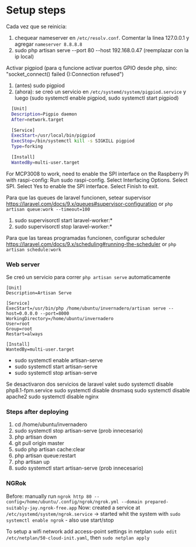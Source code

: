 # Setup steps

Cada vez que se reinicia:

1. chequear nameserver en `/etc/resolv.conf`. Comentar la linea 127.0.0.1 y agregar `nameserver 8.8.8.8`
1. sudo php artisan serve --port 80 --host 192.168.0.47 (reemplazar con la ip local)

Activar pigpiod (para q funcione activar puertos GPIO desde php, sino: "socket_connect() failed ():Connection refused")

1. (antes) sudo pigpiod
1. (ahora): se creó un servicio en `/etc/systemd/system/pigpiod.service` y luego (sudo systemctl enable pigpiod, sudo systemctl start pigpiod)

```bash
  [Unit]
  Description=Pigpio daemon
  After=network.target

  [Service]
  ExecStart=/usr/local/bin/pigpiod
  ExecStop=/bin/systemctl kill -s SIGKILL pigpiod
  Type=forking

  [Install]
  WantedBy=multi-user.target
```

For MCP3008 to work, need to enable the SPI interface on the Raspberry Pi with raspi-config:
Run sudo raspi-config.
Select Interfacing Options.
Select SPI.
Select Yes to enable the SPI interface.
Select Finish to exit.

Para que las queues de laravel funcionen, setear supervisor https://laravel.com/docs/9.x/queues#supervisor-configuration or `php artisan queue:work --timeout=100`

1. sudo supervisorctl start laravel-worker:\*
1. sudo supervisorctl stop laravel-worker:\*

Para que las tareas programadas funcionen, configurar scheduler https://laravel.com/docs/9.x/scheduling#running-the-scheduler or `php artisan schedule:work`

### Web server

Se creó un servicio para correr `php artisan serve` automaticamente

```
[Unit]
Description=Artisan Serve

[Service]
ExecStart=/usr/bin/php /home/ubuntu/invernadero/artisan serve --host=0.0.0.0 --port=8000
WorkingDirectory=/home/ubuntu/invernadero
User=root
Group=root
Restart=always

[Install]
WantedBy=multi-user.target
```

-   sudo systemctl enable artisan-serve
-   sudo systemctl start artisan-serve
-   sudo systemctl stop artisan-serve

Se desactivaron dos servicios de laravel valet
sudo systemctl disable php8.1-fpm.service
sudo systemctl disable dnsmasq
sudo systemctl disable apache2
sudo systemctl disable nginx

### Steps after deploying

1. cd /home/ubuntu/invernadero
1. sudo systemctl stop artisan-serve (prob innecesario)
1. php artisan down
1. git pull origin master
1. sudo php artisan cache:clear
1. php artisan queue:restart
1. php artisan up
1. sudo systemctl start artisan-serve (prob innecesario)

### NGRok

Before: manually run `ngrok http 80 --config=/home/ubuntu/.config/ngrok/ngrok.yml --domain prepared-suitably-jay.ngrok-free.app`
Now: created a service at `/etc/systemd/system/ngrok.service` -> started whit the system with `sudo systemctl enable ngrok` - also use start/stop


To setup a wifi network
add access-point settings in netplan `sudo edit /etc/netplan/50-cloud-init.yaml`, then `sudo netplan apply`
